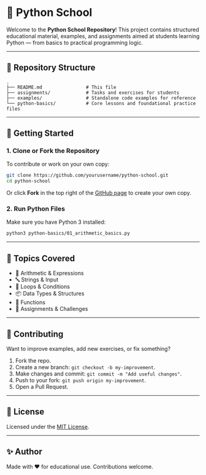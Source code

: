 # 🐍 Python School

Welcome to the **Python School Repository**! This project contains structured educational material, examples, and assignments aimed at students learning Python — from basics to practical programming logic.

---

## 📁 Repository Structure

```
.
├── README.md                # This file
├── assignments/             # Tasks and exercises for students
├── examples/                # Standalone code examples for reference
└── python-basics/           # Core lessons and foundational practice files
```

---

## 🚀 Getting Started

### 1. Clone or Fork the Repository

To contribute or work on your own copy:

```bash
git clone https://github.com/yourusername/python-school.git
cd python-school
```

Or click **Fork** in the top right of the [GitHub page](https://github.com/yourusername/python-school) to create your own copy.

### 2. Run Python Files

Make sure you have Python 3 installed:

```bash
python3 python-basics/01_arithmetic_basics.py
```

---

## 🧠 Topics Covered

- 🧮 Arithmetic & Expressions
- 🔤 Strings & Input
- 🔁 Loops & Conditions
- 📦 Data Types & Structures
- 🧰 Functions
- 🧪 Assignments & Challenges

---

## 🙌 Contributing

Want to improve examples, add new exercises, or fix something?

1. Fork the repo.
2. Create a new branch: `git checkout -b my-improvement`.
3. Make changes and commit: `git commit -m "Add useful changes"`.
4. Push to your fork: `git push origin my-improvement`.
5. Open a Pull Request.

---

## 📜 License

Licensed under the [MIT License](LICENSE).

---

## ✨ Author

Made with ❤️ for educational use. Contributions welcome.
